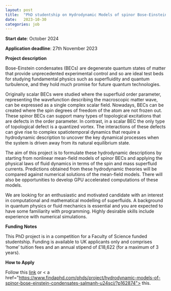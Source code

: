 ```yaml
---
layout: post
title:  "PhD studentship on Hydrodynamic Models of spinor Bose-Einstein condensates at the University of East Anglia"
date:   2023-10-30
categories: job
---
```


**Start date**:
October 2024

**Application deadline**:
27th November 2023

**Project description**

Bose-Einstein condensates (BECs) are degenerate quantum states of matter that provide unprecedented experimental control and so are ideal test beds for studying fundamental physics such as superfluidity and quantum turbulence, and they hold much promise for future quantum technologies.

Originally scalar BECs were studied where the superfluid order parameter, representing the wavefunction describing the macroscopic matter wave, can be expressed as a single complex scalar field. Nowadays, BECs can be created where the spin degrees of freedom of the atom are not frozen out. These spinor BECs can support many types of topological excitations that are defects in the order parameter. In contrast, in a scalar BEC the only type of topological defect is a quantized vortex. The interactions of these defects can give rise to complex spatiotemporal dynamics that require a hydrodynamic description to uncover the key dynamical processes when the system is driven away from its natural equilibrium state.

The aim of this project is to formulate these hydrodynamic descriptions by starting from nonlinear mean-field models of spinor BECs and applying the physical laws of fluid dynamics in terms of the spin and mass superfluid currents. Predictions obtained from these hydrodynamic theories will be compared against numerical solutions of the mean-field models. There will also be opportunities to develop GPU accelerated computations of these models.

We are looking for an enthusiastic and motivated candidate with an interest in computational and mathematical modelling of superfluids. A background in quantum physics or fluid mechanics is essential and you are expected to have some familiarity with programming. Highly desirable skills include experience with numerical simulations.

**Funding Notes**

This PhD project is in a competition for a Faculty of Science funded studentship. Funding is available to UK applicants only and comprises ‘home’ tuition fees and an annual stipend of £18,622 (for a maximum of 3 years).

**How to Apply**

Follow this <a href="https://www.jobs.ac.uk/job/DDT241/phd-studentship-hydrodynamic-models-of-spinor-bose-einstein-condensates">link</a> or < a href="https://www.findaphd.com/phds/project/hydrodynamic-models-of-spinor-bose-einstein-condensates-salmanh-u24sci/?p162874"> this</a>.
 
